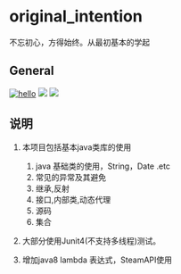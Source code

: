 # original_intention
不忘初心，方得始终。从最初基本的学起

## General 

[![hello](https://img.shields.io/badge/JDK-1.8-orange.svg?style=flat-square)]()    [![](https://img.shields.io/badge/Maven-3.3.9-green.svg?style=flat-square)]() [![](https://img.shields.io/badge/Junit-4.12-red.svg?style=flat-square)]()
## 说明
1. 本项目包括基本java类库的使用
   1. java 基础类的使用，String，Date .etc
   2. 常见的异常及其避免
   3. 继承,反射
   4. 接口,内部类,动态代理
   5. 源码
   6. 集合
2. 大部分使用Junit4(不支持多线程)测试。

3. 增加java8 lambda 表达式，SteamAPI使用
   
